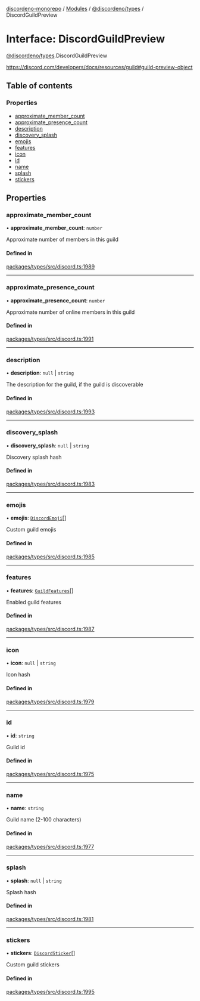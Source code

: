 [discordeno-monorepo](../README.md) / [Modules](../modules.md) / [@discordeno/types](../modules/discordeno_types.md) / DiscordGuildPreview

# Interface: DiscordGuildPreview

[@discordeno/types](../modules/discordeno_types.md).DiscordGuildPreview

https://discord.com/developers/docs/resources/guild#guild-preview-object

## Table of contents

### Properties

- [approximate_member_count](discordeno_types.DiscordGuildPreview.md#approximate_member_count)
- [approximate_presence_count](discordeno_types.DiscordGuildPreview.md#approximate_presence_count)
- [description](discordeno_types.DiscordGuildPreview.md#description)
- [discovery_splash](discordeno_types.DiscordGuildPreview.md#discovery_splash)
- [emojis](discordeno_types.DiscordGuildPreview.md#emojis)
- [features](discordeno_types.DiscordGuildPreview.md#features)
- [icon](discordeno_types.DiscordGuildPreview.md#icon)
- [id](discordeno_types.DiscordGuildPreview.md#id)
- [name](discordeno_types.DiscordGuildPreview.md#name)
- [splash](discordeno_types.DiscordGuildPreview.md#splash)
- [stickers](discordeno_types.DiscordGuildPreview.md#stickers)

## Properties

### approximate_member_count

• **approximate_member_count**: `number`

Approximate number of members in this guild

#### Defined in

[packages/types/src/discord.ts:1989](https://github.com/deepsarda/discordeno/blob/c6dc30bb/packages/types/src/discord.ts#L1989)

---

### approximate_presence_count

• **approximate_presence_count**: `number`

Approximate number of online members in this guild

#### Defined in

[packages/types/src/discord.ts:1991](https://github.com/deepsarda/discordeno/blob/c6dc30bb/packages/types/src/discord.ts#L1991)

---

### description

• **description**: `null` \| `string`

The description for the guild, if the guild is discoverable

#### Defined in

[packages/types/src/discord.ts:1993](https://github.com/deepsarda/discordeno/blob/c6dc30bb/packages/types/src/discord.ts#L1993)

---

### discovery_splash

• **discovery_splash**: `null` \| `string`

Discovery splash hash

#### Defined in

[packages/types/src/discord.ts:1983](https://github.com/deepsarda/discordeno/blob/c6dc30bb/packages/types/src/discord.ts#L1983)

---

### emojis

• **emojis**: [`DiscordEmoji`](discordeno_types.DiscordEmoji.md)[]

Custom guild emojis

#### Defined in

[packages/types/src/discord.ts:1985](https://github.com/deepsarda/discordeno/blob/c6dc30bb/packages/types/src/discord.ts#L1985)

---

### features

• **features**: [`GuildFeatures`](../enums/discordeno_types.GuildFeatures.md)[]

Enabled guild features

#### Defined in

[packages/types/src/discord.ts:1987](https://github.com/deepsarda/discordeno/blob/c6dc30bb/packages/types/src/discord.ts#L1987)

---

### icon

• **icon**: `null` \| `string`

Icon hash

#### Defined in

[packages/types/src/discord.ts:1979](https://github.com/deepsarda/discordeno/blob/c6dc30bb/packages/types/src/discord.ts#L1979)

---

### id

• **id**: `string`

Guild id

#### Defined in

[packages/types/src/discord.ts:1975](https://github.com/deepsarda/discordeno/blob/c6dc30bb/packages/types/src/discord.ts#L1975)

---

### name

• **name**: `string`

Guild name (2-100 characters)

#### Defined in

[packages/types/src/discord.ts:1977](https://github.com/deepsarda/discordeno/blob/c6dc30bb/packages/types/src/discord.ts#L1977)

---

### splash

• **splash**: `null` \| `string`

Splash hash

#### Defined in

[packages/types/src/discord.ts:1981](https://github.com/deepsarda/discordeno/blob/c6dc30bb/packages/types/src/discord.ts#L1981)

---

### stickers

• **stickers**: [`DiscordSticker`](discordeno_types.DiscordSticker.md)[]

Custom guild stickers

#### Defined in

[packages/types/src/discord.ts:1995](https://github.com/deepsarda/discordeno/blob/c6dc30bb/packages/types/src/discord.ts#L1995)

